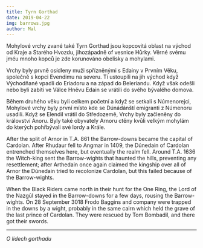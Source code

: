 ```yaml
---
title: Tyrn Gorthad
date: 2019-04-22
img: barrows.jpg
author: Mal
---
```


Mohylové vrchy zvané také Tyrn Gorthad jsou kopcovitá oblast na východ od Kraje a Starého Hvozdu, jihozápadně of vesnice Hůrky. Věrné svému jméu mnoho kopců je zde korunováno obelisky a mohylami.

Vrchy byly prvně osídleny muži spřízněnými s Edainy v Prvním Věku, společně s kopci Evendimu na severu. Ti ustoupili na jih východ když Východňané vpadli do Eriadoru a na západ do Beleriandu. Když však odešli nebo byli zabiti ve Válce Hněvu Edain se vrátili do svého bývalého domova.

Během druhého věku byli celkem početní a když se setkali s Númenorejci, Mohylové vrchy byly první místo kde se Dúnádánští emigranti z Númenoru usadili. Když se Elendil vrátil do Středozemě, Vrchy byly začleněny do království Anoru. Byly také obyvately Arnoru ctěny kvůli velkým mohylám do kterých pohřbývali své lordy a Krále.

After the split of Arnor in T.A. 861 the Barrow-downs became the capital of Cardolan. After Rhudaur fell to Angmar in 1409, the Dúnedain of Cardolan entrenched themselves here, but eventually the realm fell. Around T.A. 1636 the Witch-king sent the Barrow-wights that haunted the hills, preventing any resettlement; after Arthedain once again claimed the kingship over all of Arnor the Dúnedain tried to recolonize Cardolan, but this failed because of the Barrow-wights.



When the Black Riders came north in their hunt for the One Ring, the Lord of the Nazgûl stayed in the Barrow-downs for a few days, rousing the Barrow-wights. On 28 September 3018 Frodo Baggins and company were trapped in the downs by a wight, probably in the same cairn which held the grave of the last prince of Cardolan. They were rescued by Tom Bombadil, and there got their swords.



---

*O lidech gorthadu*
